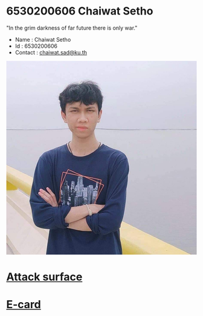 # 6530200606 Chaiwat Setho
 "In the grim darkness of far future there is only war."

- Name : Chaiwat Setho
- Id : 6530200606
- Contact : chaiwat.sad@ku.th


![The Emperor](img/the_emperor.jpg)

# [Attack surface](attack-surface.md)
# [E-card](e-card.md)
